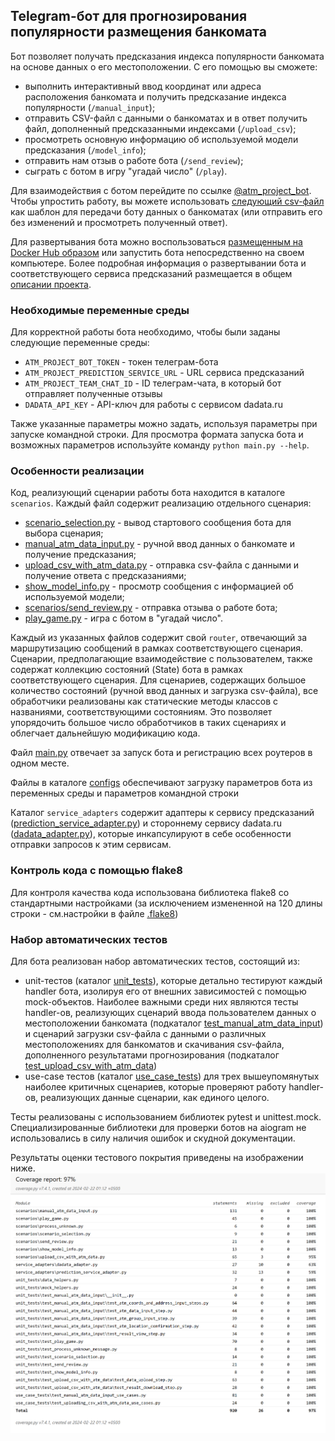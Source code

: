 ## Telegram-бот для прогнозирования популярности размещения банкомата
Бот позволяет получать предсказания индекса популярности банкомата на основе данных о его местоположении. С его помощью
вы сможете: 
 - выполнить интерактивный ввод координат или адреса расположения банкомата и получить предсказание 
индекса популярности (```/manual_input```);
 - отправить CSV-файл с данными о банкоматах и в ответ получить файл, дополненный предсказанными индексами
(```/upload_csv```);
 - просмотреть основную информацию об используемой модели предсказания (```/model_info```);
 - отправить нам отзыв о работе бота (```/send_review```);
 - сыграть с ботом в игру "угадай число" (```/play```).

Для взаимодействия с ботом перейдите по ссылке [@atm_project_bot](https://t.me/atm_project_bot). Чтобы упростить работу, 
вы можете использовать [следующий csv-файл](atm_data_sample.csv) как шаблон для передачи боту данных о банкоматах 
(или отправить его без изменений и просмотреть полученный ответ).

Для развертывания бота можно воспользоваться 
[размещенным на Docker Hub образом](https://hub.docker.com/repository/docker/sevlvershinin/atm-project-bot/general) 
или запустить бота непосредственно на своем компьютере. Более подробная информация о развертывании бота и 
соответствующего сервиса предсказаний размещается в общем [описании проекта](../README.md).

### Необходимые переменные среды
Для корректной работы бота необходимо, чтобы были заданы следующие переменные среды: 
- ```ATM_PROJECT_BOT_TOKEN``` - токен телеграм-бота
- ```ATM_PROJECT_PREDICTION_SERVICE_URL``` - URL сервиса предсказаний
- ```ATM_PROJECT_TEAM_CHAT_ID``` - ID телеграм-чата, в который бот отправляет полученные отзывы 
- ```DADATA_API_KEY``` - API-ключ для работы с сервисом dadata.ru

Также указанные параметры можно задать, используя параметры при запуске командной строки. Для просмотра формата запуска
бота и возможных параметров используйте команду ```python main.py --help```.

### Особенности реализации
Код, реализующий сценарии работы бота находится в каталоге ```scenarios```. Каждый файл содержит реализацию 
отдельного сценария: 
- [scenario_selection.py](scenarios/scenario_selection.py) - вывод стартового сообщения бота для выбора сценария; 
- [manual_atm_data_input.py](scenarios/manual_atm_data_input.py) - ручной ввод данных о банкомате и получение 
предсказания;
- [upload_csv_with_atm_data.py](scenarios/upload_csv_with_atm_data.py) - отправка csv-файла с данными и получение 
ответа с предсказаниями;
- [show_model_info.py](scenarios/show_model_info.py) - просмотр сообщения с информацией об используемой модели;
- [scenarios/send_review.py](scenarios/send_review.py) - отправка отзыва о работе бота;
- [play_game.py](scenarios/play_game.py) - игра с ботом в "угадай число".

Каждый из указанных файлов содержит свой ```router```, отвечающий за маршрутизацию сообщений в рамках соответствующего 
сценария. Сценарии, предполагающие взаимодействие с пользователем, также содержат коллекцию состояний (State) бота в 
рамках соответствующего сценария. Для сценариев, содержащих большое количество состояний (ручной ввод данных и загрузка 
csv-файла), все обработчики реализованы как статические методы классов с названиями, соответствующими состояниям. Это 
позволяет упорядочить большое число обработчиков в таких сценариях и облегчает дальнейшую модификацию кода.

Файл [main.py](main.py) отвечает за запуск бота и регистрацию всех роутеров в одном месте.

Файлы в каталоге [configs](configs) обеспечивают загрузку параметров бота из переменных среды и параметров командной 
строки

Каталог ```service_adapters``` содержит адаптеры к сервису предсказаний 
([prediction_service_adapter.py](service_adapters/prediction_service_adapter.py)) и стороннему сервису dadata.ru 
([dadata_adapter.py](service_adapters/dadata_adapter.py)), которые инкапсулируют в себе особенности отправки запросов
к этим сервисам.

### Контроль кода с помощью flake8
Для контроля качества кода использована библиотека flake8 со стандартными настройками (за исключением измененной на 120
длины строки - см.настройки в файле [.flake8](.flake8)) 

### Набор автоматических тестов
Для бота реализован набор автоматических тестов, состоящий из: 
- unit-тестов (каталог [unit_tests](unit_tests)), которые детально тестируют каждый handler бота, изолируя его от 
внешних зависимостей с помощью mock-объектов. Наиболее важными среди них являются тесты handler-ов, реализующих
сценарий ввода пользователем данных о местоположении банкомата (подкаталог [test_manual_atm_data_input](unit_tests/test_manual_atm_data_input)) 
и сценарий загрузки csv-файла с данными о различных местоположениях для банкоматов и скачивания csv-файла, 
дополненного результатами прогнозирования (подкаталог [test_upload_csv_with_atm_data](unit_tests/test_upload_csv_with_atm_data))
- use-case тестов (каталог [use_case_tests](use_case_tests)) для трех вышеупомянутых наиболее критичных сценариев, 
которые проверяют работу handler-ов, реализующих данные сценарии, как единого целого.

Тесты реализованы с использованием библиотек pytest и unittest.mock. Специализированные библиотеки для проверки
ботов на aiogram не использовались в силу наличия ошибок и скудной документации.

Результаты оценки тестового покрытия приведены на изображении ниже.
![img](img/test_coverge_report.png)
